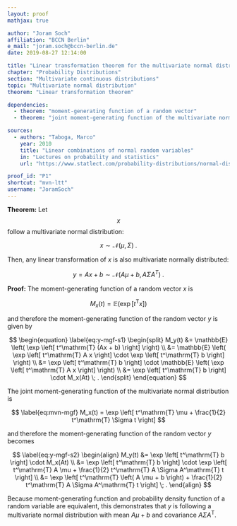 ```yaml
---
layout: proof
mathjax: true

author: "Joram Soch"
affiliation: "BCCN Berlin"
e_mail: "joram.soch@bccn-berlin.de"
date: 2019-08-27 12:14:00

title: "Linear transformation theorem for the multivariate normal distribution"
chapter: "Probability Distributions"
section: "Multivariate continuous distributions"
topic: "Multivariate normal distribution"
theorem: "Linear transformation theorem"

dependencies:
  - theorem: "moment-generating function of a random vector"
  - theorem: "joint moment-generating function of the multivariate normal distribution"

sources:
  - authors: "Taboga, Marco"
    year: 2010
    title: "Linear combinations of normal random variables"
    in: "Lectures on probability and statistics"
    url: "https://www.statlect.com/probability-distributions/normal-distribution-linear-combinations"

proof_id: "P1"
shortcut: "mvn-ltt"
username: "JoramSoch"
---
```



**Theorem:** Let $$x$$ follow a multivariate normal distribution:

$$ \label{eq:mvn}
x \sim \mathcal{N}(\mu, \Sigma) \; .
$$

Then, any linear transformation of $x$ is also multivariate normally distributed:

$$ \label{eq:mvn-lt}
y = Ax + b \sim \mathcal{N}(A\mu + b, A \Sigma A^T) \; .
$$


**Proof:** The moment-generating function of a random vector $x$ is

$$ \label{eq:vect-mgf}
M_x(t) = \mathbb{E} \left( \exp \left[ t^\mathrm{T} x \right] \right)
$$

and therefore the moment-generating function of the random vector $y$ is given by

$$
\begin{equation} \label{eq:y-mgf-s1}
\begin{split}
M_y(t) &= \mathbb{E} \left( \exp \left[ t^\mathrm{T} (Ax + b) \right] \right) \\
&= \mathbb{E} \left( \exp \left[ t^\mathrm{T} A x \right] \cdot \exp \left[ t^\mathrm{T} b \right] \right) \\
&= \exp \left[ t^\mathrm{T} b \right] \cdot \mathbb{E} \left( \exp \left[ t^\mathrm{T} A x \right] \right) \\
&= \exp \left[ t^\mathrm{T} b \right] \cdot M_x(At) \; .
\end{split}
\end{equation}
$$

The joint moment-generating function of the multivariate normal distribution is

$$ \label{eq:mvn-mgf}
M_x(t) = \exp \left[ t^\mathrm{T} \mu + \frac{1}{2} t^\mathrm{T} \Sigma t \right]
$$

and therefore the moment-generating function of the random vector $y$ becomes

$$ \label{eq:y-mgf-s2}
\begin{align}
M_y(t) &= \exp \left[ t^\mathrm{T} b \right] \cdot M_x(At) \\
&= \exp \left[ t^\mathrm{T} b \right] \cdot \exp \left[ t^\mathrm{T} A \mu + \frac{1}{2} t^\mathrm{T} A \Sigma A^\mathrm{T} t \right] \\
&= \exp \left[ t^\mathrm{T} \left( A \mu + b \right) + \frac{1}{2} t^\mathrm{T} A \Sigma A^\mathrm{T} t \right] \; .
\end{align}
$$

Because moment-generating function and probability density function of a random variable are equivalent, this demonstrates that $y$ is following a multivariate normal distribution with mean $A \mu + b$ and covariance $A \Sigma A^\mathrm{T}$.
